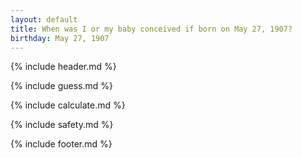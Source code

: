 ```yaml
---
layout: default
title: When was I or my baby conceived if born on May 27, 1907?
birthday: May 27, 1907
---
```


{% include header.md %}

{% include guess.md %}

{% include calculate.md %}

{% include safety.md %}

{% include footer.md %}



